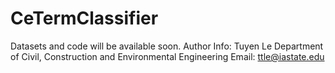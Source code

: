 # CeTermClassifier
Datasets and code will be available soon.
Author Info:
Tuyen Le
Department of Civil, Construction and Environmental Engineering
Email: ttle@iastate.edu

